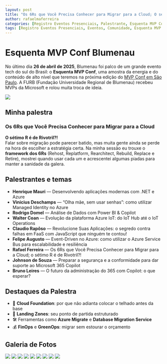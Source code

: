 ```yaml
---
layout: post
title: "Os 6Rs que Você Precisa Conhecer para Migrar para a Cloud; O sétimo R é de Rivotril?! - Esquenta MVP Conf Blumenau 2025"
author: rafaelmaferreira
categories: [Registro Eventos Presenciais, Palestrante, Esquenta MVP Conf Blumenau 2025]
tags: [Registro Eventos Presenciais, Eventos, Comunidade, Esquenta MVP Conf Blumenau]
---
```

# Esquenta MVP Conf Blumenau

No último dia **26 de abril de 2025**, Blumenau foi palco de um grande evento tech do sul do Brasil: o **Esquenta MVP Conf**, uma amostra da energia e do conteúdo de alto nível que teremos na próxima edição do [MVP Conf em São Paulo](https://www.mvpconf.com.br). A FURB (Fundação Universidade Regional de Blumenau) recebeu MVPs da Microsoft e rolou muita troca de ideia.

![](https://stoblobcertificados011.blob.core.windows.net/imagens-blog/posts/mvpconfblu24/01.jpeg)

## Minha palestra

### Os 6Rs que Você Precisa Conhecer para Migrar para a Cloud  
**O sétimo R é de Rivotril?!**  
Falar sobre migração pode parecer batido, mas muita gente ainda se perde na hora de escolher a estratégia certa. Na minha sessão eu trouxe o **framework dos 6Rs** (Rehost, Replatform, Rearchitect, Rebuild, Replace e Retire), mostrei quando usar cada um e acrescentei algumas piadas para manter a sanidade da galera.  

## Palestrantes e temas

- **Henrique Mauri** — Desenvolvendo aplicações modernas com .NET e Azure  
- **Vinicius Deschamps** — “Olha mãe, sem usar senhas”: como utilizar Managed Identity no Azure  
- **Rodrigo Domel** — Análise de Dados com Power BI & Copilot  
- **Walter Coan** — Evolução da plataforma Azure IoT: do IoT Hub até o IoT Operations  
- **Claudio Rapôso** — Revolucione Suas Aplicações: o segredo contra falhas em FaaS com JavaScript que ninguém te contou!  
- **Felipe Augusto** — Event-Driven no Azure: como utilizar o Azure Service Bus para escalabilidade e resiliência  
- **Rafael Ferreira** — Os 6Rs que Você Precisa Conhecer para Migrar para a Cloud; o sétimo R é de Rivotril?!  
- **Johnson de Souza** — Preparar a segurança e a conformidade para dar suporte ao Microsoft 365 Copilot  
- **Bruno Leires** — O futuro da administração do 365 com Copilot: o que esperar?

## Destaques da Palestra

- 🚀 **Cloud Foundation**: por que não adianta colocar o telhado antes da base  
- 🧱 **Landing Zones**: seu ponto de partida estruturado  
- 🛠️ Ferramentas como **Azure Migrate** e **Database Migration Service**  
- 💰 **FinOps** e **GreenOps**: migrar sem estourar o orçamento  

## Galeria de Fotos

![](https://stoblobcertificados011.blob.core.windows.net/imagens-blog/posts/mvpconfblu24/02.jpg)
![](https://stoblobcertificados011.blob.core.windows.net/imagens-blog/posts/mvpconfblu24/03.jpg)
![](https://stoblobcertificados011.blob.core.windows.net/imagens-blog/posts/mvpconfblu24/04.jpg)
![](https://stoblobcertificados011.blob.core.windows.net/imagens-blog/posts/mvpconfblu24/05.jpg)
![](https://stoblobcertificados011.blob.core.windows.net/imagens-blog/posts/mvpconfblu24/06.jpg)
![](https://stoblobcertificados011.blob.core.windows.net/imagens-blog/posts/mvpconfblu24/07.jpg)
![](https://stoblobcertificados011.blob.core.windows.net/imagens-blog/posts/mvpconfblu24/08.jpg)
![](https://stoblobcertificados011.blob.core.windows.net/imagens-blog/posts/mvpconfblu24/09.jpg)
![](https://stoblobcertificados011.blob.core.windows.net/imagens-blog/posts/mvpconfblu24/10.jpeg)
